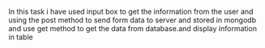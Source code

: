  In this task i have used input box to get the information from the user and using the post method to send form data to server and stored in mongodb
and use get method to get the data from database.and display information in table
